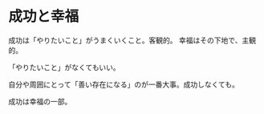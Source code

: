 # 成功と幸福

成功は「やりたいこと」がうまくいくこと。客観的。
幸福はその下地で、主観的。

「やりたいこと」がなくてもいい。

自分や周囲にとって「善い存在になる」のが一番大事。成功しなくても。

成功は幸福の一部。
